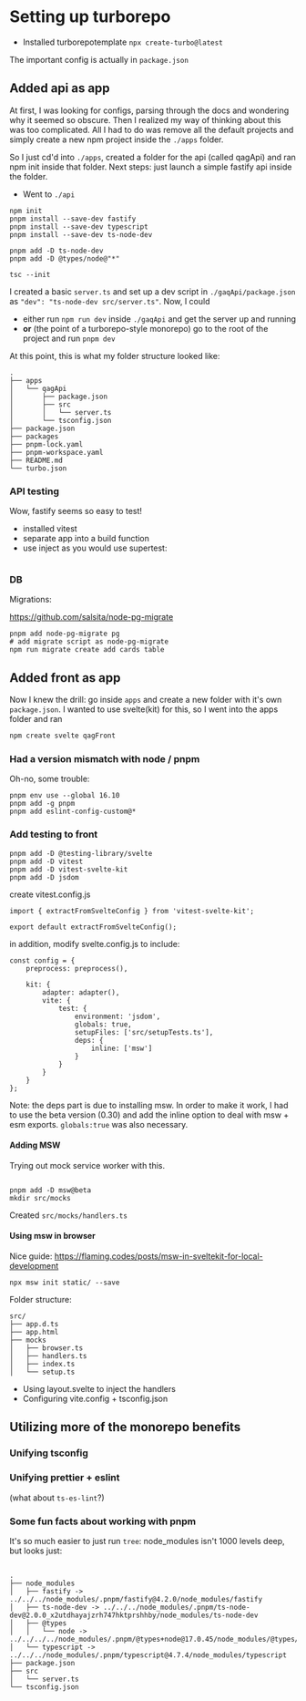 # Setting up turborepo

- Installed turborepotemplate `npx create-turbo@latest`

The important config is actually in `package.json`

## Added api as app

At first, I was looking for configs, parsing through the docs and wondering why it
seemed so obscure. Then I realized my way of thinking about this was too
complicated. All I had to do was remove all the default projects and
simply create a new npm project inside the `./apps` folder.

So I just cd'd into `./apps`, created a folder for the api (called qagApi) and
ran npm init inside that folder. Next steps: just launch a simple fastify api
inside the folder.

- Went to `./api`

```
npm init
pnpm install --save-dev fastify
pnpm install --save-dev typescript
pnpm install --save-dev ts-node-dev

pnpm add -D ts-node-dev
pnpm add -D @types/node@"*"

tsc --init
```

I created a basic `server.ts` and set up a dev script in `./gaqApi/package.json` as `"dev": "ts-node-dev src/server.ts"`.
Now, I could

- either run `npm run dev` inside `./gaqApi` and get the server up and running
- **or** (the point of a turborepo-style monorepo) go to the root of the project and run `pnpm dev`

At this point, this is what my folder structure looked like:

```
.
├── apps
│   └── qagApi
│       ├── package.json
│       ├── src
│       │   └── server.ts
│       └── tsconfig.json
├── package.json
├── packages
├── pnpm-lock.yaml
├── pnpm-workspace.yaml
├── README.md
└── turbo.json

```

### API testing

Wow, fastify seems so easy to test!

- installed vitest
- separate app into a build function
- use inject as you would use supertest:

```

```

### DB

Migrations:

https://github.com/salsita/node-pg-migrate

```
pnpm add node-pg-migrate pg
# add migrate script as node-pg-migrate
npm run migrate create add cards table
```

## Added front as app

Now I knew the drill: go inside `apps` and create a new folder with it's own `package.json`.
I wanted to use svelte(kit) for this, so I went into the apps folder and ran

```bash
npm create svelte qagFront
```

### Had a version mismatch with node / pnpm

Oh-no, some trouble:

```
pnpm env use --global 16.10
pnpm add -g pnpm
pnpm add eslint-config-custom@*
```

### Add testing to front

```
pnpm add -D @testing-library/svelte
pnpm add -D vitest
pnpm add -D vitest-svelte-kit
pnpm add -D jsdom
```

create vitest.config.js

```
import { extractFromSvelteConfig } from 'vitest-svelte-kit';

export default extractFromSvelteConfig();
```

in addition, modify svelte.config.js to include:

```
const config = {
	preprocess: preprocess(),

	kit: {
		adapter: adapter(),
		vite: {
			test: {
				environment: 'jsdom',
				globals: true,
				setupFiles: ['src/setupTests.ts'],
				deps: {
					inline: ['msw']
				}
			}
		}
	}
};
```

Note: the deps part is due to installing msw. In order to make it work, I had
to use the beta version (0.30) and add the inline option to deal with msw + esm
exports. `globals:true` was also necessary.

#### Adding MSW

Trying out mock service worker with this.

```

pnpm add -D msw@beta
mkdir src/mocks

```

Created `src/mocks/handlers.ts`

#### Using msw in browser

Nice guide: https://flaming.codes/posts/msw-in-sveltekit-for-local-development

```
npx msw init static/ --save
```

Folder structure:

```
src/
├── app.d.ts
├── app.html
├── mocks
│   ├── browser.ts
│   ├── handlers.ts
│   ├── index.ts
│   └── setup.ts

```

- Using layout.svelte to inject the handlers
- Configuring vite.config + tsconfig.json

## Utilizing more of the monorepo benefits

### Unifying tsconfig

### Unifying prettier + eslint

(what about `ts-es-lint`?)

### Some fun facts about working with pnpm

It's so much easier to just run `tree`: node_modules isn't 1000 levels deep, but looks just:

```

.
├── node_modules
│   ├── fastify -> ../../../node_modules/.pnpm/fastify@4.2.0/node_modules/fastify
│   ├── ts-node-dev -> ../../../node_modules/.pnpm/ts-node-dev@2.0.0_x2utdhayajzrh747hktprshhby/node_modules/ts-node-dev
│   ├── @types
│   │   └── node -> ../../../../node_modules/.pnpm/@types+node@17.0.45/node_modules/@types/node
│   └── typescript -> ../../../node_modules/.pnpm/typescript@4.7.4/node_modules/typescript
├── package.json
├── src
│   └── server.ts
└── tsconfig.json

```

```

```
